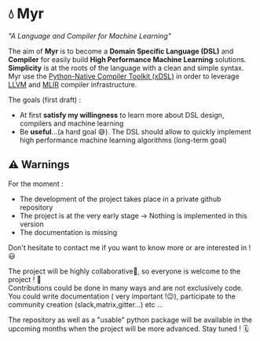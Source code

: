 # 💧 Myr 

*"A Language and Compiler for Machine Learning"*

The aim of **Myr** is to become a **Domain Specific Language (DSL)** and **Compiler** for easily build **High Performance Machine Learning** solutions. **Simplicity** is at the roots of the language with a clean and simple syntax.
Myr use the [Python-Native Compiler Toolkit (xDSL)](https://xdsl.dev/) in order to leverage [LLVM](https://llvm.org/) and [MLIR](https://mlir.llvm.org/) compiler infrastructure.

The goals (first draft) :
- At first **satisfy my willingness** to learn more about DSL design, compilers and machine learning
- Be **useful**...(a hard goal 😅). The DSL should allow to quickly implement high performance machine learning algorithms (long-term goal)

## ⚠️ Warnings

For the moment :

- The development of the project takes place in a private github repository
- The project is at the very early stage -> Nothing is implemented in this version
 - The documentation is missing

Don't hesitate to contact me if you want to know more or are interested in !😃

The project will be highly collaborative🤝, so everyone is welcome to the project ! 🤗  
Contributions could be done in many ways and are not exclusively code. You could write documentation ( very important !😉), participate to the community creation (slack,matrix,gitter...) etc ...

The repository as well as a "usable" python package will be available in the upcoming months when the project will be more advanced. Stay tuned ! 🗓️